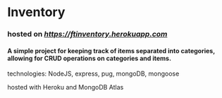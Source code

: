 # Inventory

### hosted on ***https://ftinventory.herokuapp.com***

#### A simple project for keeping track of items separated into categories, allowing for CRUD operations on categories and items.

technologies: NodeJS, express, pug, mongoDB, mongoose

hosted with Heroku and MongoDB Atlas
